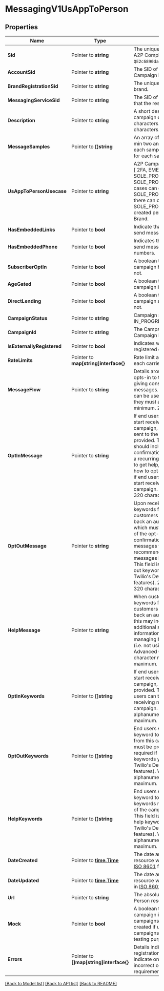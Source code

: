 # MessagingV1UsAppToPerson

## Properties

Name | Type | Description | Notes
------------ | ------------- | ------------- | -------------
**Sid** | Pointer to **string** | The unique string that identifies a US A2P Compliance resource `QE2c6890da8086d771620e9b13fadeba0b`. |
**AccountSid** | Pointer to **string** | The SID of the [Account](https://www.twilio.com/docs/iam/api/account) that the Campaign belongs to. |
**BrandRegistrationSid** | Pointer to **string** | The unique string to identify the A2P brand. |
**MessagingServiceSid** | Pointer to **string** | The SID of the [Messaging Service](https://www.twilio.com/docs/messaging/api/service-resource) that the resource is associated with. |
**Description** | Pointer to **string** | A short description of what this SMS campaign does. Min length: 40 characters. Max length: 4096 characters. |
**MessageSamples** | Pointer to **[]string** | An array of sample message strings, min two and max five. Min length for each sample: 20 chars. Max length for each sample: 1024 chars. |
**UsAppToPersonUsecase** | Pointer to **string** | A2P Campaign Use Case. Examples: [ 2FA, EMERGENCY, MARKETING, SOLE_PROPRIETOR...]. SOLE_PROPRIETOR campaign use cases can only be created by SOLE_PROPRIETOR Brands, and there can only be one SOLE_PROPRIETOR campaign created per SOLE_PROPRIETOR Brand. |
**HasEmbeddedLinks** | Pointer to **bool** | Indicate that this SMS campaign will send messages that contain links. |
**HasEmbeddedPhone** | Pointer to **bool** | Indicates that this SMS campaign will send messages that contain phone numbers. |
**SubscriberOptIn** | Pointer to **bool** | A boolean that specifies whether campaign has Subscriber Optin or not. |
**AgeGated** | Pointer to **bool** | A boolean that specifies whether campaign is age gated or not. |
**DirectLending** | Pointer to **bool** | A boolean that specifies whether campaign allows direct lending or not. |
**CampaignStatus** | Pointer to **string** | Campaign status. Examples: IN_PROGRESS, VERIFIED, FAILED. |
**CampaignId** | Pointer to **string** | The Campaign Registry (TCR) Campaign ID. |
**IsExternallyRegistered** | Pointer to **bool** | Indicates whether the campaign was registered externally or not. |
**RateLimits** | Pointer to **map[string]interface{}** | Rate limit and/or classification set by each carrier, Ex. AT&T or T-Mobile. |
**MessageFlow** | Pointer to **string** | Details around how a consumer opts-in to their campaign, therefore giving consent to receive their messages. If multiple opt-in methods can be used for the same campaign, they must all be listed. 40 character minimum. 2048 character maximum. |
**OptInMessage** | Pointer to **string** | If end users can text in a keyword to start receiving messages from this campaign, the auto-reply messages sent to the end users must be provided. The opt-in response should include the Brand name, confirmation of opt-in enrollment to a recurring message campaign, how to get help, and clear description of how to opt-out. This field is required if end users can text in a keyword to start receiving messages from this campaign. 20 character minimum. 320 character maximum. |
**OptOutMessage** | Pointer to **string** | Upon receiving the opt-out keywords from the end users, Twilio customers are expected to send back an auto-generated response, which must provide acknowledgment of the opt-out request and confirmation that no further messages will be sent. It is also recommended that these opt-out messages include the brand name. This field is required if managing opt out keywords yourself (i.e. not using Twilio's Default or Advanced Opt Out features). 20 character minimum. 320 character maximum. |
**HelpMessage** | Pointer to **string** | When customers receive the help keywords from their end users, Twilio customers are expected to send back an auto-generated response; this may include the brand name and additional support contact information. This field is required if managing help keywords yourself (i.e. not using Twilio's Default or Advanced Opt Out features). 20 character minimum. 320 character maximum. |
**OptInKeywords** | Pointer to **[]string** | If end users can text in a keyword to start receiving messages from this campaign, those keywords must be provided. This field is required if end users can text in a keyword to start receiving messages from this campaign. Values must be alphanumeric. 255 character maximum. |
**OptOutKeywords** | Pointer to **[]string** | End users should be able to text in a keyword to stop receiving messages from this campaign. Those keywords must be provided. This field is required if managing opt out keywords yourself (i.e. not using Twilio's Default or Advanced Opt Out features). Values must be alphanumeric. 255 character maximum. |
**HelpKeywords** | Pointer to **[]string** | End users should be able to text in a keyword to receive help. Those keywords must be provided as part of the campaign registration request. This field is required if managing help keywords yourself (i.e. not using Twilio's Default or Advanced Opt Out features). Values must be alphanumeric. 255 character maximum. |
**DateCreated** | Pointer to [**time.Time**](time.Time.md) | The date and time in GMT when the resource was created specified in [ISO 8601](https://en.wikipedia.org/wiki/ISO_8601) format. |
**DateUpdated** | Pointer to [**time.Time**](time.Time.md) | The date and time in GMT when the resource was last updated specified in [ISO 8601](https://en.wikipedia.org/wiki/ISO_8601) format. |
**Url** | Pointer to **string** | The absolute URL of the US App to Person resource. |
**Mock** | Pointer to **bool** | A boolean that specifies whether campaign is a mock or not. Mock campaigns will be automatically created if using a mock brand. Mock campaigns should only be used for testing purposes. |
**Errors** | Pointer to **[]map[string]interface{}** | Details indicating why a campaign registration failed. These errors can indicate one or more fields that were incorrect or did not meet review requirements. |

[[Back to Model list]](../README.md#documentation-for-models) [[Back to API list]](../README.md#documentation-for-api-endpoints) [[Back to README]](../README.md)


